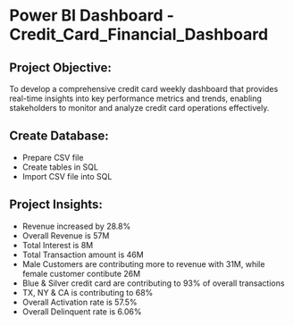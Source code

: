 # Power BI Dashboard - Credit_Card_Financial_Dashboard

## Project Objective:
To develop a comprehensive credit card weekly dashboard that provides real-time insights into key performance metrics and trends, enabling stakeholders to monitor and analyze credit card operations effectively.

## Create Database:
* Prepare CSV file
* Create tables in SQL
* Import CSV file into SQL

## Project Insights:
* Revenue increased by 28.8%
* Overall Revenue is 57M
* Total Interest is 8M
* Total Transaction amount is 46M
* Male Customers are contributing more to revenue with 31M, while female customer contibute 26M
* Blue & Silver credit card are contributing to 93% of overall transactions
* TX, NY & CA is contributing to 68%
* Overall Activation rate is 57.5%
* Overall Delinquent rate is 6.06%
